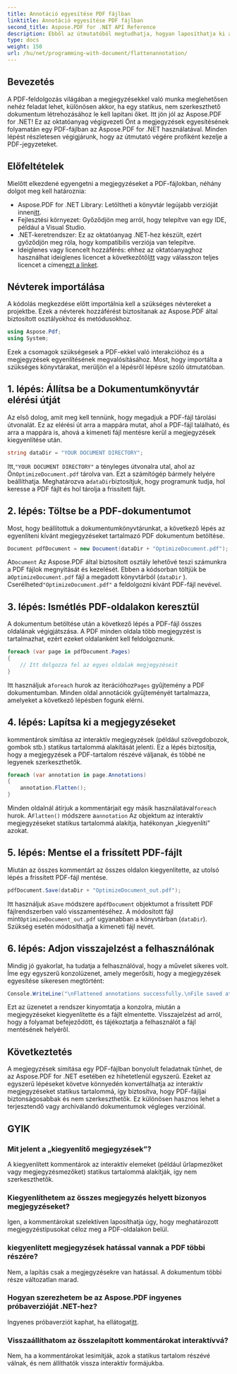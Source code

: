 ```yaml
---
title: Annotáció egyesítése PDF fájlban
linktitle: Annotáció egyesítése PDF fájlban
second_title: Aspose.PDF for .NET API Reference
description: Ebből az útmutatóból megtudhatja, hogyan laposíthatja ki a megjegyzéseket egy PDF-fájlban az Aspose.PDF for .NET használatával. Egyszerűsítse PDF kezelési folyamatát részletes oktatóanyagunkkal.
type: docs
weight: 150
url: /hu/net/programming-with-document/flattenannotation/
---
```

## Bevezetés

A PDF-feldolgozás világában a megjegyzésekkel való munka meglehetősen nehéz feladat lehet, különösen akkor, ha egy statikus, nem szerkeszthető dokumentum létrehozásához le kell lapítani őket. Itt jön jól az Aspose.PDF for .NET! Ez az oktatóanyag végigvezeti Önt a megjegyzések egyesítésének folyamatán egy PDF-fájlban az Aspose.PDF for .NET használatával. Minden lépést részletesen végigjárunk, hogy az útmutató végére profiként kezelje a PDF-jegyzeteket.

## Előfeltételek

Mielőtt elkezdené egyengetni a megjegyzéseket a PDF-fájlokban, néhány dolgot meg kell határoznia:

-  Aspose.PDF for .NET Library: Letöltheti a könyvtár legújabb verzióját innen[itt](https://releases.aspose.com/pdf/net/).
- Fejlesztési környezet: Győződjön meg arról, hogy telepítve van egy IDE, például a Visual Studio.
- .NET-keretrendszer: Ez az oktatóanyag .NET-hez készült, ezért győződjön meg róla, hogy kompatibilis verziója van telepítve.
- Ideiglenes vagy licencelt hozzáférés: ehhez az oktatóanyaghoz használhat ideiglenes licencet a következőtől[itt](https://purchase.aspose.com/temporary-license/) vagy válasszon teljes licencet a címen[ezt a linket](https://purchase.aspose.com/buy).

## Névterek importálása

A kódolás megkezdése előtt importálnia kell a szükséges névtereket a projektbe. Ezek a névterek hozzáférést biztosítanak az Aspose.PDF által biztosított osztályokhoz és metódusokhoz.

```csharp
using Aspose.Pdf;
using System;
```

Ezek a csomagok szükségesek a PDF-ekkel való interakcióhoz és a megjegyzések egyenlítésének megvalósításához. Most, hogy importálta a szükséges könyvtárakat, merüljön el a lépésről lépésre szóló útmutatóban.

## 1. lépés: Állítsa be a Dokumentumkönyvtár elérési útját

Az első dolog, amit meg kell tennünk, hogy megadjuk a PDF-fájl tárolási útvonalát. Ez az elérési út arra a mappára mutat, ahol a PDF-fájl található, és arra a mappára is, ahová a kimeneti fájl mentésre kerül a megjegyzések kiegyenlítése után.

```csharp
string dataDir = "YOUR DOCUMENT DIRECTORY";
```

 Itt,`"YOUR DOCUMENT DIRECTORY"` a tényleges útvonalra utal, ahol az Ön`OptimizeDocument.pdf` tárolva van. Ezt a számítógép bármely helyére beállíthatja. Meghatározva a`dataDir`biztosítjuk, hogy programunk tudja, hol keresse a PDF fájlt és hol tárolja a frissített fájlt. 

## 2. lépés: Töltse be a PDF-dokumentumot

Most, hogy beállítottuk a dokumentumkönyvtárunkat, a következő lépés az egyenlíteni kívánt megjegyzéseket tartalmazó PDF dokumentum betöltése.

```csharp
Document pdfDocument = new Document(dataDir + "OptimizeDocument.pdf");
```

 A`Document` Az Aspose.PDF által biztosított osztály lehetővé teszi számunkra a PDF fájlok megnyitását és kezelését. Ebben a kódsorban töltjük be a`OptimizeDocument.pdf` fájl a megadott könyvtárból (`dataDir` ). Cserélheted`"OptimizeDocument.pdf"` a feldolgozni kívánt PDF-fájl nevével.

## 3. lépés: Ismétlés PDF-oldalakon keresztül

A dokumentum betöltése után a következő lépés a PDF-fájl összes oldalának végigjátszása. A PDF minden oldala több megjegyzést is tartalmazhat, ezért ezeket oldalanként kell feldolgoznunk.

```csharp
foreach (var page in pdfDocument.Pages)
{
    // Itt dolgozza fel az egyes oldalak megjegyzéseit
}
```

 Itt használjuk a`foreach` hurok az iterációhoz`Pages` gyűjtemény a PDF dokumentumban. Minden oldal annotációk gyűjteményét tartalmazza, amelyeket a következő lépésben fogunk elérni.

## 4. lépés: Lapítsa ki a megjegyzéseket

kommentárok simítása az interaktív megjegyzések (például szövegdobozok, gombok stb.) statikus tartalommá alakítását jelenti. Ez a lépés biztosítja, hogy a megjegyzések a PDF-tartalom részévé váljanak, és többé ne legyenek szerkeszthetők.

```csharp
foreach (var annotation in page.Annotations)
{
    annotation.Flatten();
}
```

 Minden oldalnál átírjuk a kommentárjait egy másik használatával`foreach` hurok. A`Flatten()` módszere a`annotation` Az objektum az interaktív megjegyzéseket statikus tartalommá alakítja, hatékonyan „kiegyenlíti” azokat.

## 5. lépés: Mentse el a frissített PDF-fájlt

Miután az összes kommentárt az összes oldalon kiegyenlítette, az utolsó lépés a frissített PDF-fájl mentése.

```csharp
pdfDocument.Save(dataDir + "OptimizeDocument_out.pdf");
```

 Itt használjuk a`Save` módszere a`pdfDocument` objektumot a frissített PDF fájlrendszerben való visszamentéséhez. A módosított fájl mint`OptimizeDocument_out.pdf` ugyanabban a könyvtárban (`dataDir`). Szükség esetén módosíthatja a kimeneti fájl nevét.

## 6. lépés: Adjon visszajelzést a felhasználónak

Mindig jó gyakorlat, ha tudatja a felhasználóval, hogy a művelet sikeres volt. Íme egy egyszerű konzolüzenet, amely megerősíti, hogy a megjegyzések egyesítése sikeresen megtörtént:

```csharp
Console.WriteLine("\nFlattened annotations successfully.\nFile saved at " + dataDir);
```

Ezt az üzenetet a rendszer kinyomtatja a konzolra, miután a megjegyzéseket kiegyenlítette és a fájlt elmentette. Visszajelzést ad arról, hogy a folyamat befejeződött, és tájékoztatja a felhasználót a fájl mentésének helyéről.

## Következtetés

A megjegyzések simítása egy PDF-fájlban bonyolult feladatnak tűnhet, de az Aspose.PDF for .NET esetében ez hihetetlenül egyszerű. Ezeket az egyszerű lépéseket követve könnyedén konvertálhatja az interaktív megjegyzéseket statikus tartalommá, így biztosítva, hogy PDF-fájljai biztonságosabbak és nem szerkeszthetők. Ez különösen hasznos lehet a terjesztendő vagy archiválandó dokumentumok végleges verzióinál.

## GYIK

### Mit jelent a „kiegyenlítő megjegyzések”?
A kiegyenlített kommentárok az interaktív elemeket (például űrlapmezőket vagy megjegyzésmezőket) statikus tartalommá alakítják, így nem szerkeszthetők.

### Kiegyenlíthetem az összes megjegyzés helyett bizonyos megjegyzéseket?
Igen, a kommentárokat szelektíven laposíthatja úgy, hogy meghatározott megjegyzéstípusokat céloz meg a PDF-oldalakon belül.

### kiegyenlített megjegyzések hatással vannak a PDF többi részére?
Nem, a lapítás csak a megjegyzésekre van hatással. A dokumentum többi része változatlan marad.

### Hogyan szerezhetem be az Aspose.PDF ingyenes próbaverzióját .NET-hez?
 Ingyenes próbaverziót kaphat, ha ellátogat[itt](https://releases.aspose.com/).

### Visszaállíthatom az összelapított kommentárokat interaktívvá?
Nem, ha a kommentárokat lesimítják, azok a statikus tartalom részévé válnak, és nem állíthatók vissza interaktív formájukba.